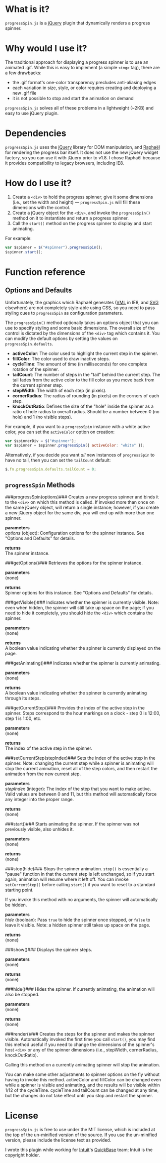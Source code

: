 What is it?
===========
`progressSpin.js` is a [jQuery][] plugin that dynamically renders a progress spinner. 

Why would I use it?
===================
The traditional approach for displaying a progress spinner is to use an animated .gif. While this is easy to implement (a simple `<img>` tag), there are a few drawbacks:

* the .gif format's one-color transparency precludes anti-aliasing edges
* each variation in size, style, or color requires creating and deploying a new .gif file
* it is not possible to stop and start the animation on demand

`progressSpin.js` solves all of these problems in a lightweight (~2KB) and easy to use jQuery plugin.


Dependencies
============
`progressSpin.js` uses the [jQuery][] library for DOM manipulation, and [Raphaël][] for rendering the progress bar itself. It does not use the new jQuery widget factory, so you can use it with jQuery prior to v1.8. I chose Raphaël because it provides compatibility to legacy browsers, including IE8.

How do I use it?
================

1. Create a `<div>` to hold the progress spinner; give it some dimensions (i.e., set the width and height) — `progressSpin.js` will fill these dimensions with the control.
2. Create a jQuery object for the `<div>`, and invoke the `progressSpin()` method on it to instantiate and return a progress spinner.
3. Call the `start()` method on the progress spinner to display and start animating.

For example:  
```javascript  
var $spinner = $("#spinner").progressSpin();
$spinner.start();

```

Function reference
==================

Options and Defaults
--------------------
Unfortunately, the graphics which Raphaël generates ([VML][] in IE8, and [SVG][] elsewhere) are not completely style-able using CSS, so you need to pass styling cues to `progressSpin` as configuration parameters.  

The `progressSpin()` method optionally takes an options object that you can use to specify styling and some basic dimensions. The overall size of the control is dictated by the dimensions of the `<div>` tag which contains it. You can modify the default options by setting the values on `progressSpin.defaults`. 

* **activeColor**: The color used to highlight the current step in the spinner.
* **fillColor**: The color used to draw inactive steps.
* **cycleTime**: The amount of time (in milliseconds) for one complete rotation of the spinner.
* **tailCount**: The number of steps in the "tail" behind the current step. The tail fades from the active color to the fill color as you move back from the current spinner step.
* **stepWidth**: The width of each step (in pixels).
* **cornerRadius**: The radius of rounding (in pixels) on the corners of each step.
* **knockOutRatio**: Defines the size of the "hole" inside the spinner as a ratio of hole radius to overall radius. Should be a number between 0 (no hole) and 1 (no visible steps).

For example, if you want to a `progressSpin` instance with a white active color, you can set the `activeColor` option on creation:

```javascript  
var $spinnerDiv = $("#spinner");  
var $spinner = $spinner.progressSpin({ activeColor: "white" });
``` 

Alternatively, if you decide you want *all* new instances of `progressSpin` to have no tail, then you can set the `tailCount` default:

```javascript  
$.fn.progressSpin.defaults.tailCount = 0;
```

`progressSpin` Methods
----------------------

###progressSpin(options)###
Creates a new progress spinner and binds it to the `<div>` on which this method is called. If invoked more than once on the same jQuery object, will return a single instance; however, if you create a new jQuery object for the same div, you will end up with more than one spinner.

**parameters**  
*options* (object): Configuration options for the spinner instance. See "Options and Defaults" for details.

**returns**  
The spinner instance.

###getOptions()###
Retrieves the options for the spinner instance.

**parameters**  
(none)

**returns**  
Spinner options for this instance. See "Options and Defaults" for details.

###getVisible()###
Indicates whether the spinner is currently visible. Note: even when hidden, the spinner will still take up space on the page; if you need to hide it completely, you should hide the `<div>` which contains the spinner.

**parameters**  
(none)

**returns**  
A boolean value indicating whether the spinner is currently displayed on the page. 

###getAnimating()###
Indicates whether the spinner is currently animating.

**parameters**  
(none)

**returns**  
A boolean value indicating whether the spinner is currently animating through its steps.

###getCurrentStep()###
Provides the index of the active step in the spinner. Steps correspond to the hour markings on a clock - step 0 is 12:00, step 1 is 1:00, etc.

**parameters**  
(none)

**returns**  
The index of the active step in the spinner.

###setCurrentStep(stepIndex)###
Sets the index of the active step in the spinner. Note: changing the current step while a spinner is animating will stop the current animation, reset all of the step colors, and then restart the animation from the new current step.

**parameters**  
*stepIndex* (integer): The index of the step that you want to make active. Valid values are between 0 and 11, but this method will automatically force any integer into the proper range.

**returns**  
(none)

###start()###
Starts animating the spinner. If the spinner was not previously visible, also unhides it.

**parameters**  
(none)

**returns**  
(none)

###stop(hide)###
Stops the spinner animation. `stop()` is essentially a "pause" function in that the current step is left unchanged, so if you start again, animation will resume where it left off. You can invoke `setCurrentStep()` before calling `start()` if you want to reset to a standard starting point. 

If you invoke this method with no arguments, the spinner will automatically be hidden. 

**parameters**  
*hide* (boolean): Pass `true` to hide the spinner once stopped, or `false` to leave it visible. Note: a hidden spinner still takes up space on the page. 

**returns**  
(none)

###show()###
Displays the spinner steps.

**parameters**  
(none)

**returns**  
(none)

###hide()###
Hides the spinner. If currently animating, the animation will also be stopped.

**parameters**  
(none) 

**returns**  
(none)

###render()###
Creates the steps for the spinner and makes the spinner visible. Automatically invoked the first time you call `start()`, you may find this method useful if you need to change the dimensions of the spinner's host `<div>` or any of the spinner dimensions (i.e., stepWidth, cornerRadius, knockOutRatio). 

Calling this method on a currently animating spinner will stop the animation. 

You can make some other adjustments to spinner options on the fly without having to invoke this method. activeColor and fillColor can be changed even while a spinner is visible and animating, and the results will be visible within 1/12 of the cycleTime. cycleTime and tailCount can be changed at any time, but the changes do not take effect until you stop and restart the spinner.


License
=======
`progressSpin.js` is free to use under the MIT license, which is included at the top of the un-minified version of the source. If you use the un-minified version, please include the license text as provided. 

I wrote this plugin while working for [Intuit][]'s [QuickBase][] team; Intuit is the copyright holder. 


[jQuery]: http://jquery.com/ 
[Raphaël]: http://raphaeljs.com/ 
[VML]: http://en.wikipedia.org/wiki/Vector_Markup_Language
[SVG]: http://en.wikipedia.org/wiki/Scalable_Vector_Graphics
[Raphaël element]: http://raphaeljs.com/reference.html#Element
[Intuit]: http://www.intuit.com/ 
[QuickBase]: http://quickbase.intuit.com/ 
